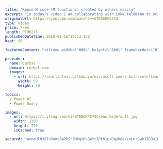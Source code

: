 ```yaml
---
title: "Reuse M code (M functions) created by others easily"
excerpt: "In today's video I am collaborating with Imke Feldmann to bring you the best that M or Power Query has to offer.  We will show you how you can easily re-use M functions in your reports.  Link to the sources: http://www.thebiccountant.com/2017/12/11/date-datesbetween-retrieve-dates-between-2-dates-power-bi-power-query/"
originalUrl: https://youtube.com/watch?v=6TQN6KPG74Q
type: video
price: Free
length: PT9M21S
publishedDateTime: 2018-01-16T19:13:15Z
heat: 50

featuredContent: "<iframe width=\"800\" height=\"500\" frameborder=\"0\" src=\"https://www.youtube.com/embed/6TQN6KPG74Q\" allow=\"accelerometer; autoplay; encrypted-media; gyroscope; picture-in-picture\" allowfullscreen></iframe>"

provider:
  name: Curbal
  domain: curbal.com
  images:
    - url: https://smartableai.github.io/microsoft-power-bi/assets/images/organizations/curbal.com-50x50.jpg
      width: 50
      height: 50

topics:
  - Power BI
  - Power Query

images:
  - url: https://i.ytimg.com/vi/6TQN6KPG74Q/maxresdefault.jpg
    width: 1280
    height: 720
    isCached: true

secured: "aonoHlNJ07uB4mv642kSrZMKgzOuBaYc7Pfb1pxDqyk8e/LxLnr9whJIBBw18hT+wQqHKd/MedtqU+1DwlZ4KVDFx89xk3LRsGvxngzxFAkloRAxWPggkLdl3DQ7dab3FxjqSJ70QjvatvX6vU2tB/VzgY1j1eosm+w698Phw8y/qc39/4zwycqiysYGiktgw/P94vXZqYT2mUKPKFRtcSzVpyJIH/3MzUjewpEBP3xDdneJNhQ3p9tAgipVllgFEauR7UfQuAlnpMwaqQbant4Cjp0L16iNIhbSVGk6HshsA4nGTeSxxeF/8YsGTqAt9fdpnE6bHsLAKxqK8YnNE0aJRoRghhrFulU4Efa+JSWSUaBmaV98wTKntnhR2A+xZaEhPzZ2a6BaBJnJOieWirNQe7MI9ol0bHDo6Ihv7AA=;jYK6AIZWzSS8LxkdEAz1fg=="
---
```


